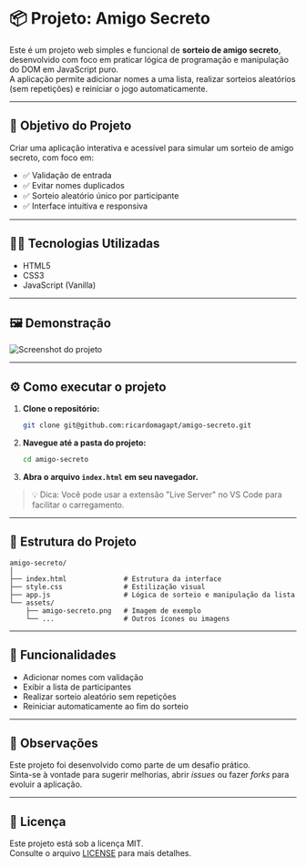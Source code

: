 # 📦 Projeto: Amigo Secreto

Este é um projeto web simples e funcional de **sorteio de amigo secreto**, desenvolvido com foco em praticar lógica de programação e manipulação do DOM em JavaScript puro.  
A aplicação permite adicionar nomes a uma lista, realizar sorteios aleatórios (sem repetições) e reiniciar o jogo automaticamente.

---

## 🎯 Objetivo do Projeto

Criar uma aplicação interativa e acessível para simular um sorteio de amigo secreto, com foco em:

- ✅ Validação de entrada
- ✅ Evitar nomes duplicados
- ✅ Sorteio aleatório único por participante
- ✅ Interface intuitiva e responsiva

---

## 🧑‍💻 Tecnologias Utilizadas

- HTML5
- CSS3
- JavaScript (Vanilla)

---

## 🖼️ Demonstração

![Screenshot do projeto](./assets/amigo-secreto.png)

---

## ⚙️ Como executar o projeto

1. **Clone o repositório:**

   ```bash
   git clone git@github.com:ricardomagapt/amigo-secreto.git
   ```

2. **Navegue até a pasta do projeto:**

   ```bash
   cd amigo-secreto
   ```

3. **Abra o arquivo `index.html` em seu navegador.**

> 💡 Dica: Você pode usar a extensão "Live Server" no VS Code para facilitar o carregamento.

---

## 📁 Estrutura do Projeto

```
amigo-secreto/
│
├── index.html              # Estrutura da interface
├── style.css               # Estilização visual
├── app.js                  # Lógica de sorteio e manipulação da lista
└── assets/
    ├── amigo-secreto.png   # Imagem de exemplo
    └── ...                 # Outros ícones ou imagens
```

---

## 📌 Funcionalidades

- Adicionar nomes com validação
- Exibir a lista de participantes
- Realizar sorteio aleatório sem repetições
- Reiniciar automaticamente ao fim do sorteio

---

## 📢 Observações

Este projeto foi desenvolvido como parte de um desafio prático.  
Sinta-se à vontade para sugerir melhorias, abrir *issues* ou fazer *forks* para evoluir a aplicação.

---

## 📄 Licença

Este projeto está sob a licença MIT.  
Consulte o arquivo [LICENSE](LICENSE) para mais detalhes.
